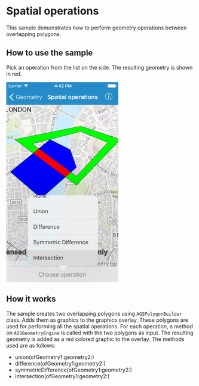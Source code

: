 # Spatial operations

This sample demonstrates how to perform geometry operations between overlapping polygons.

## How to use the sample

Pick an operation from the list on the side. The resulting geometry is shown in red.

![](image1.png)

## How it works

The sample creates two overlapping polygons using `AGSPolygonBuilder` class. Adds them as graphics to the graphics overlay. These polygons are used for performing all the spatial operations. For each operation, a method on `AGSGeometryEngine` is called with the two polygons as input. The resulting geometry is added as a red colored graphic to the overlay. The methods used are as follows:

- union(ofGeometry1:geometry2:)
- difference(ofGeometry1:geometry2:)
- symmetricDifference(ofGeometry1:geometry2:)
- intersection(ofGeometry1:geometry2:)
